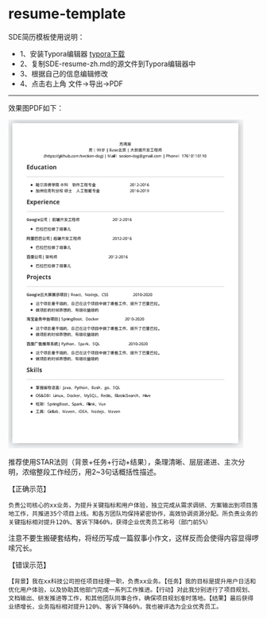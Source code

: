 # resume-template

SDE简历模板使用说明：

- 1、安装Typora编辑器 [typora下载](https://typora.io/)
- 2、复制SDE-resume-zh.md的源文件到Typora编辑器中
- 3、根据自己的信息编辑修改
- 4、点击右上角 文件->导出->PDF

---

效果图PDF如下：

![效果图PDF](static/image-20220402144434683.png)





推荐使用STAR法则（背景+任务+行动+结果），条理清晰、层层递进、主次分明，浓缩整段工作经历，用2~3句话概括性描述。

【正确示范】
```
负责公司核心的xx业务，为提升关键指标和用户体验，独立完成从需求调研、方案输出到项目落地工作，共推进35个项目上线。和各方团队均保持紧密协作，高效协调资源分配。所负责业务的关键指标相对提升120%、客诉下降60%，获得企业优秀员工称号（部门前5%）
```
注意不要生搬硬套结构，将经历写成一篇叙事小作文，这样反而会使得内容显得啰嗦冗长。




【错误示范】
```
【背景】我在xx科技公司担任项目经理一职，负责xx业务。【任务】我的目标是提升用户日活和优化用户体验，以及协助其他部门完成一系列工作推进。【行动】对此我分别进行了项目规划、文档输出、研发推进等工作，和其他团队同事合作，确保项目规划准时落地。【结果】最后获得业绩增长，业务指标相对提升120%、客诉下降60%，我也被评选为企业优秀员工。
```
